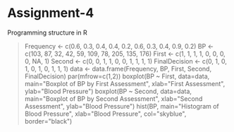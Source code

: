 # Assignment-4
Programming structure in R
> Frequency <- c(0.6, 0.3, 0.4, 0.4, 0.2, 0.6, 0.3, 0.4, 0.9, 0.2)
> BP <- c(103, 87, 32, 42, 59, 109, 78, 205, 135, 176)
> First <- c(1, 1, 1, 1, 0, 0, 0, 0, NA, 1)
> Second <- c(0, 0, 1, 1, 0, 0, 1, 1, 1, 1)
> FinalDecision <- c(0, 1, 0, 1, 0, 1, 0, 1, 1, 1)
> data <- data.frame(Frequency, BP, First, Second, FinalDecision)
> par(mfrow=c(1,2))
> boxplot(BP ~ First, data=data, main="Boxplot of BP by First Assessment", xlab="First Assessment", ylab="Blood Pressure")
> boxplot(BP ~ Second, data=data, main="Boxplot of BP by Second Assessment", xlab="Second Assessment", ylab="Blood Pressure")
> hist(BP, main="Histogram of Blood Pressure", xlab="Blood Pressure", col="skyblue", border="black")
> 
